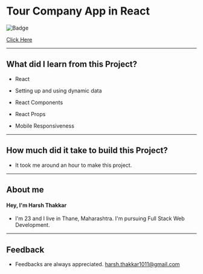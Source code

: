 # Tour Company App in React

![Badge](https://img.shields.io/badge/Netlify-Link-green)

[Click Here](https://backroads-tour-company-react.netlify.app/)

---

## What did I learn from this Project?

- React

- Setting up and using dynamic data

- React Components

- React Props

- Mobile Responsiveness

---

## How much did it take to build this Project?

- It took me around an hour to make this project.

---

## **About me**

#### **Hey, I'm Harsh Thakkar**

- I'm 23 and I live in Thane, Maharashtra. I'm pursuing Full Stack Web Development.

---

## **Feedback**

- Feedbacks are always appreciated. harsh.thakkar1011@gmail.com
